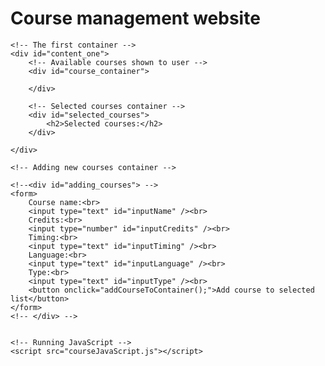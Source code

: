 <!DOCTYPE html>
<html>
<head>
    <title>Courses</title>
    <meta charset="utf-8" />
    <link href="coursesStyle.css" rel="stylesheet" />
    
</head>
<body>
    <!-- The title on the page of the website -->
    <div id ="page_title">
        <h1>Course management website</h1>
    </div>
    
    <!-- The first container -->
    <div id="content_one">
        <!-- Available courses shown to user -->
        <div id="course_container">

        </div>

        <!-- Selected courses container -->
        <div id="selected_courses">
            <h2>Selected courses:</h2>
        </div>
        
    </div>
    
    <!-- Adding new courses container -->
	
    <!--<div id="adding_courses"> -->
	<form>
		Course name:<br>
		<input type="text" id="inputName" /><br>
		Credits:<br>
		<input type="number" id="inputCredits" /><br>
		Timing:<br>
		<input type="text" id="inputTiming" /><br>
		Language:<br>
		<input type="text" id="inputLanguage" /><br>
		Type:<br>
		<input type="text" id="inputType" /><br>
        <button onclick="addCourseToContainer();">Add course to selected list</button>
	</form>
	<!-- </div> -->
    
    
    <!-- Running JavaScript -->
    <script src="courseJavaScript.js"></script>
</body>

</html>
